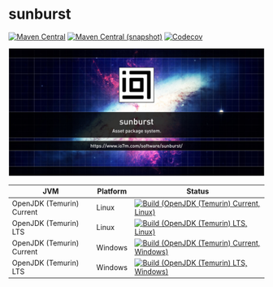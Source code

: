 sunburst
===

[![Maven Central](https://img.shields.io/maven-central/v/com.io7m.sunburst/com.io7m.sunburst.svg?style=flat-square)](http://search.maven.org/#search%7Cga%7C1%7Cg%3A%22com.io7m.sunburst%22)
[![Maven Central (snapshot)](https://img.shields.io/nexus/s/https/s01.oss.sonatype.org/com.io7m.sunburst/com.io7m.sunburst.svg?style=flat-square)](https://s01.oss.sonatype.org/content/repositories/snapshots/com/io7m/sunburst/)
[![Codecov](https://img.shields.io/codecov/c/github/io7m/sunburst.svg?style=flat-square)](https://codecov.io/gh/io7m/sunburst)

![sunburst](./src/site/resources/sunburst.jpg?raw=true)

| JVM | Platform | Status |
|-----|----------|--------|
| OpenJDK (Temurin) Current | Linux | [![Build (OpenJDK (Temurin) Current, Linux)](https://img.shields.io/github/workflow/status/io7m/sunburst/main.linux.temurin.current)](https://github.com/io7m/sunburst/actions?query=workflow%3Amain.linux.temurin.current)|
| OpenJDK (Temurin) LTS | Linux | [![Build (OpenJDK (Temurin) LTS, Linux)](https://img.shields.io/github/workflow/status/io7m/sunburst/main.linux.temurin.lts)](https://github.com/io7m/sunburst/actions?query=workflow%3Amain.linux.temurin.lts)|
| OpenJDK (Temurin) Current | Windows | [![Build (OpenJDK (Temurin) Current, Windows)](https://img.shields.io/github/workflow/status/io7m/sunburst/main.windows.temurin.current)](https://github.com/io7m/sunburst/actions?query=workflow%3Amain.windows.temurin.current)|
| OpenJDK (Temurin) LTS | Windows | [![Build (OpenJDK (Temurin) LTS, Windows)](https://img.shields.io/github/workflow/status/io7m/sunburst/main.windows.temurin.lts)](https://github.com/io7m/sunburst/actions?query=workflow%3Amain.windows.temurin.lts)|
